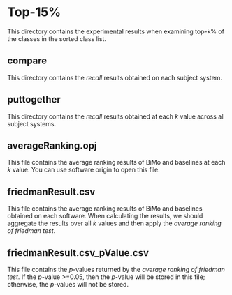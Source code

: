 # Top-15%
This directory contains the experimental results when examining top-k% of the classes in the sorted class list.

## compare
This directory contains the *recall* results obtained on each subject system.

## puttogether
This directory contains the *recall* results obtained at each *k* value across all subject systems.

## averageRanking.opj
This file contains the average ranking results of BiMo and baselines at each *k* value. You can use software origin to open this file.

## friedmanResult.csv
This file contains the average ranking results of BiMo and baselines obtained on each software. When calculating the results, we should aggregate the results over all *k* values and then apply the *average ranking of friedman test*.

## friedmanResult.csv_pValue.csv
This file contains the *p*-values returned by the *average ranking of friedman test*. If the *p*-value >=0.05, then the *p*-value will be stored in this file; otherwise, the *p*-values will not be stored.
